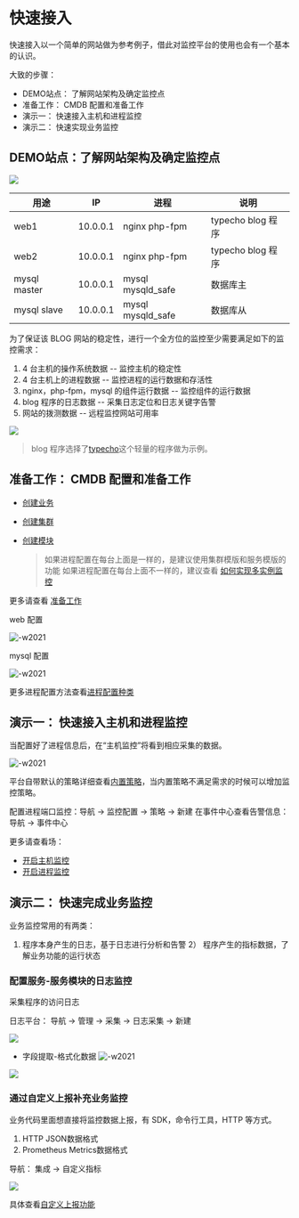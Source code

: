 # 快速接入

快速接入以一个简单的网站做为参考例子，借此对监控平台的使用也会有一个基本的认识。

大致的步骤：

* DEMO站点： 了解网站架构及确定监控点
* 准备工作： CMDB 配置和准备工作
* 演示一： 快速接入主机和进程监控
* 演示二： 快速实现业务监控

## DEMO站点：了解网站架构及确定监控点

![](media/16625241026648.jpg)


| 用途         | IP          | 进程              | 说明              |
| ------------ | ----------- | ----------------- | ----------------- |
| web1         | 10.0.0.1 | nginx php-fpm     | typecho blog 程序 |
| web2         | 10.0.0.1 | nginx php-fpm     | typecho blog 程序 |
| mysql master | 10.0.0.1  | mysql mysqld_safe | 数据库主          |
| mysql slave  | 10.0.0.1 | mysql mysqld_safe | 数据库从          |

为了保证该 BLOG 网站的稳定性，进行一个全方位的监控至少需要满足如下的监控需求：

1. 4 台主机的操作系统数据 -- 监控主机的稳定性
2. 4 台主机上的进程数据 -- 监控进程的运行数据和存活性
3. nginx，php-fpm，mysql 的组件运行数据 -- 监控组件的运行数据
4. blog 程序的日志数据  -- 采集日志定位和日志关键字告警
5. 网站的拨测数据 -- 远程监控网站可用率

![](media/16612231184058.jpg)


> blog 程序选择了[typecho](http://typecho.org/)这个轻量的程序做为示例。

## 准备工作： CMDB 配置和准备工作

* [创建业务](../../../../CMDB/3.10/UserGuide/Feature/BusinessManagement.md)
* [创建集群](../../../../CMDB/3.10/UserGuide/Feature/SetTemp.md)
* [创建模块](../../../../CMDB/3.10/UserGuide/Feature/Model.md)

    > 如果进程配置在每台上面是一样的，是建议使用集群模版和服务模版的功能
    > 如果进程配置在每台上面不一样的，建议查看 [如何实现多实例监控](../ProductFeatures/integrations-metrics/multi_instance_monitor.md)

更多请查看 [准备工作](./prepare.md)

web 配置

![-w2021](media/15809126500018.jpg)

mysql 配置

![-w2021](media/15809126100566.jpg)

更多进程配置方法查看[进程配置种类](../scene-process/process_cases.md)

## 演示一： 快速接入主机和进程监控

当配置好了进程信息后，在“主机监控”将看到相应采集的数据。

![-w2021](media/15809625239667.jpg)

平台自带默认的策略详细查看[内置策略](../ProductFeatures/scene-host/builtin_host_rules.md)，当内置策略不满足需求的时候可以增加监控策略。

配置进程端口监控：导航  →  监控配置  →  策略  →  新建
在事件中心查看告警信息：导航  →  事件中心

更多请查看场：

* [开启主机监控](../ProductFeatures/scene-host/host_monitor.md)
* [开启进程监控](../ProductFeatures/scene-process/process_monitor_overview.md)

## 演示二： 快速完成业务监控

业务监控常用的有两类：

1) 程序本身产生的日志，基于日志进行分析和告警
2） 程序产生的指标数据，了解业务功能的运行状态


### 配置服务-服务模块的日志监控

采集程序的访问日志

日志平台： 导航  →  管理  →  采集  →  日志采集  →  新建

![](media/16612234455062.jpg)

- 字段提取-格式化数据
![-w2021](media/15809846202210.jpg)


![](media/16612235798197.jpg)


###  通过自定义上报补充业务监控

业务代码里面想直接将监控数据上报，有 SDK，命令行工具，HTTP 等方式。

1. HTTP JSON数据格式
2. Prometheus Metrics数据格式

导航： 集成 → 自定义指标 

![](media/16612236871158.jpg)


具体查看[自定义上报功能](../ProductFeatures/integrations-metrics/custom_metrics_http.md)


